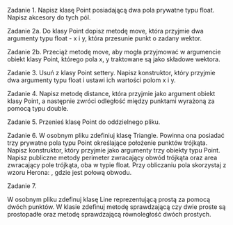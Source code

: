 Zadanie 1.
Napisz klasę Point posiadającą dwa pola prywatne typu float. Napisz akcesory do tych pól.

Zadanie 2a.
Do klasy Point dopisz metodę move, która przyjmie dwa argumenty typu float - x i y, która przesunie punkt o zadany wektor.

Zadanie 2b.
Przeciąż metodę move, aby mogła przyjmować w argumencie obiekt klasy Point, którego pola x, y traktowane są jako składowe wektora.

Zadanie 3.
Usuń z klasy Point settery. Napisz konstruktor, który przyjmie dwa argumenty typu float i ustawi ich wartości polom x i y.

Zadanie 4.
Napisz metodę distance, która przyjmie jako argument obiekt klasy Point, a następnie zwróci odległość między punktami wyrażoną za pomocą typu double.

Zadanie 5.
Przenieś klasę Point do oddzielnego pliku.

Zadanie 6.
W osobnym pliku zdefiniuj klasę Triangle. Powinna ona posiadać trzy prywatne pola typu Point określające położenie punktów trójkąta. Napisz konstruktor, który przyjmie jako argumenty trzy obiekty typu Point. Napisz publiczne metody perimeter zwracający obwód trójkąta oraz area zwracający pole trójkąta, oba w typie float. Przy obliczaniu pola skorzystaj z wzoru Herona: , gdzie  jest połową obwodu.

Zadanie 7.

W osobnym pliku zdefinuj klasę Line reprezentującą prostą za pomocą dwóch punktów. W klasie zdefinuj metodę sprawdzającą czy dwie proste są prostopadłe oraz metodę sprawdzającą równoległość dwóch prostych.
